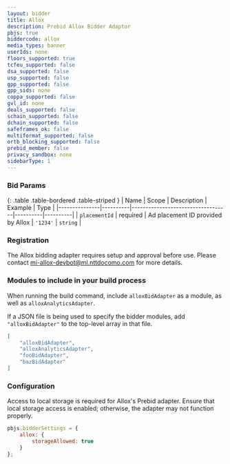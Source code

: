 ```yaml
---
layout: bidder
title: Allox
description: Prebid Allox Bidder Adaptor
pbjs: true
biddercode: allox
media_types: banner
userIds: none
floors_supported: true
tcfeu_supported: false
dsa_supported: false
usp_supported: false
gpp_supported: false
gpp_sids: none
coppa_supported: false
gvl_id: none
deals_supported: false
schain_supported: false
dchain_supported: false
safeframes_ok: false
multiformat_supported: false
ortb_blocking_supported: false
prebid_member: false
privacy_sandbox: none
sidebarType: 1
---
```


### Bid Params

{: .table .table-bordered .table-striped }
| Name | Scope | Description | Example | Type |
|---------------|----------|-----------------------------------|----------|----------|
| `placementId` | required | Ad placement ID provided by Allox | `'1234'` | `string` |

### Registration

The Allox bidding adapter requires setup and approval before use. Please contact <mi-allox-devbot@ml.nttdocomo.com> for more details.

### Modules to include in your build process

When running the build command, include `alloxBidAdapter` as a module, as well as `alloxAnalyticsAdapter`.

If a JSON file is being used to specify the bidder modules, add `"alloxBidAdapter"`
to the top-level array in that file.

```json
[
    "alloxBidAdapter",
    "alloxAnalyticsAdapter",
    "fooBidAdapter",
    "bazBidAdapter"
]
```

### Configuration

Access to local storage is required for Allox's Prebid adapter. Ensure that local storage access is enabled; otherwise, the adapter may not function properly.

```js
pbjs.bidderSettings = {
    allox: {
        storageAllowed: true
    }
};
```
